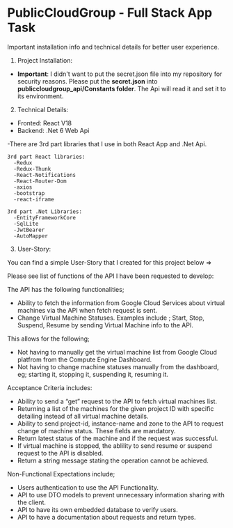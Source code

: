 # PublicCloudGroup - Full Stack App Task

Important installation info and technical details for better user experience.

1) Project Installation:

  - **Important**: I didn't want to put the secret.json file into my repository for security reasons. Please put the **secret.json** into **publiccloudgroup_api/Constants folder**.  The Api will read it and set it to its environment.

2) Technical Details:

  - Fronted: React V18
  - Backend: .Net 6 Web Api
  
  -There are 3rd part libraries that I use in both React App and .Net Api.
    
    3rd part React libraries:  
      -Redux 
      -Redux-Thunk 
      -React-Notifications 
      -React-Router-Dom 
      -axios 
      -bootstrap
      -react-iframe
      
    3rd part .Net Libraries:
      -EntityFrameworkCore
      -SqlLite
      -JwtBearer
      -AutoMapper
      
 3) User-Story:
 
 You can find a simple User-Story that I created for this project below =>
 

Please see list of functions of the API I have been requested to develop: 

The API has the following functionalities;
  - Ability to fetch the information from Google Cloud Services about virtual machines via the API when fetch request is sent. 
  - Change Virtual Machine Statuses. Examples include ; Start, Stop, Suspend, Resume by sending Virtual Machine info to the API.

This allows for the following; 
  - Not having to manually get the virtual machine list from Google Cloud platfrom from the Compute Engine Dashboard. 
  - Not having to change machine statuses manually from the dashboard, eg; starting it, stopping it, suspending it, resuming it. 

Acceptance Criteria includes:
  - Ability to send a “get” request to the API to fetch virtual machines list.
  - Returning a list of the machines for the given project ID with specific detailing instead of all virtual machine details. 
  - Ability to send project-id, instance-name and zone to the API to request change of machine status. These fields are mandatory.
  - Return latest status of the machine and if the request was successful. 
  - If virtual machine is stopped, the ablility to send resume or suspend request to the API is disabled. 
  - Return a string message stating the operation cannot be achieved.

 Non-Functional Expectations include; 
  - Users authentication to use the API Functionality.
  - API to use DTO models to prevent unnecessary information sharing with the client.
  - API to have its own embedded database to verify users. 
  - API to have a documentation about requests and return types.
     
  
  



